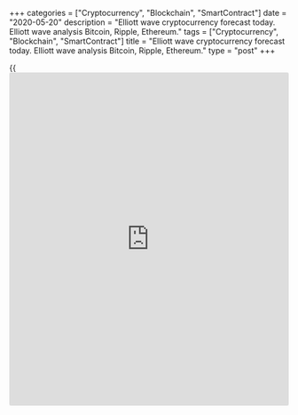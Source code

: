 +++
categories = ["Cryptocurrency", "Blockchain", "SmartContract"]
date = "2020-05-20"
description = "Elliott wave cryptocurrency forecast today. Elliott wave analysis Bitcoin, Ripple, Ethereum."
tags = ["Cryptocurrency", "Blockchain", "SmartContract"]
title = "Elliott wave cryptocurrency forecast today. Elliott wave analysis Bitcoin, Ripple, Ethereum."
type = "post"
+++

{{<iframe id="large-banner" src="https://www.bounty.group/#slide=27.0" width="100%" height="600" scrolling="no" style="border: 0px solid rgb(216, 221, 230); border-radius: 3px;">}}

May 20, 2020

May 20, 2020

Elliott wave [daily](https://www.fintecher.org/2020/03/03/forex-trading-daily-strategy/) forecast for Bitcoin, Ripple and EthereumRoman Onegin

## Elliott wave forecast for BTCUSD, ETHUSD, XRPUSD for today

###  **Elliott wave[BTCUSD][1] analysis**

 **![LiteForex: Elliott wave cryptocurrency forecast today. Elliott wave
analysis Bitcoin, Ripple, Ethereum.][2]**

The market continues forming the upward impulse wave A that is composed
of five sub-waves. The first four parts of this impulse wave have
completed. There is now forming the final bullish wave [5] as ab
impulse. There is likely to be developing the corrective wave (4) as a
horizontal contracting triangle. The triangle should complete soon,
after that, the price could be rising in wave (5) to a level of 10290.

* * *

###  **Elliott wave[XRPUSD][3] analysis**

 **![LiteForex: Elliott wave cryptocurrency forecast today. Elliott wave
analysis Bitcoin, Ripple, Ethereum.][4]**

There has completed the down corrective wave (B) that is composed of the
sub-waves A-B-C. Waves A and C are impulses, correction B is a double
zigzag. The market has started rising and is forming the initial phase
of the bullish impulse. SO far, there have completed several small sub-
waves, 1-2, [1]-[2], and (1)-(2). Over the next few days, the price
could be rising towards level 0.236, which is the previous high created
by wave (A).

* * *

###  **Elliott wave[ETHUSD][5] analysis**

 **![LiteForex: Elliott wave cryptocurrency forecast today. Elliott wave
analysis Bitcoin, Ripple, Ethereum.][6]**

After the corrective wave B completed as a flat [A]-[B]-[C], the price
started rising in the new uptrend. Based on the structure unfolding,
there is developing a bullish impulse. Waves (1) and (2) of this impulse
have completed. There is currently forming the beginning of the third
wave, where sub-waves 1 and 2 look complete. Therefore, the price should
be rising in wave 3 to a level above 226.77, which is the previous high.

* * *

P.S. Did you like my article? Share it in social networks: it will be
the best “thank you" :)

Ask me questions and comment below. I’ll be glad to answer your
questions and give necessary explanations.

 **Useful links:**

  * I recommend trying to trade with a reliable broker [here][7]. The system allows you to trade by yourself or copy successful traders from all across the globe.
  * Use my promo-code BLOG for getting deposit bonus 50% on LiteForex platform. Just enter this code in the appropriate field while [depositing][8] your trading account.
  * Telegram channel with high-quality analytics, Forex reviews, training articles, and other useful things for traders <t.me/liteforex>

![Elliott wave [daily](https://www.fintecher.org/2020/03/03/forex-trading-daily-strategy/) forecast for Bitcoin, Ripple and Ethereum][9]

The content of this article reflects the author’s opinion and does not
necessarily reflect the official position of LiteForex. The material
published on this page is provided for informational purposes only and
should not be considered as the provision of investment advice for the
purposes of Directive 2004/39/EC.

Rate this article:

{{value}}

( {{count}} {{title}} )

   1. my.liteforex.com/trading/chart?symbol=BTCUSD
   2. cdn.liteforex.com/cache/uploads/blog_post/wave-analysis-crypto/20-05-2020/BTCUSDH2.png?w=30&s=4b7249a01e58c8b6efd1b84f56e45281
   3. my.liteforex.com/trading/chart?symbol=XRPUSD
   4. cdn.liteforex.com/cache/uploads/blog_post/wave-analysis-crypto/20-05-2020/XRPUSDH2.png?w=30&s=d094b9a4c046364a8debb1d92df235f3
   5. my.liteforex.com/trading/chart?symbol=ETHUSD
   6. cdn.liteforex.com/cache/uploads/blog_post/wave-analysis-crypto/20-05-2020/ETHUSDH2.png?w=30&s=91c26502ad6f95913f42906a9647abf4
   7. my.liteforex.com/?category=analysts-opinions&slug=elliott-wave-[daily](https://www.fintecher.org/2020/03/03/forex-trading-daily-strategy/)-forecast-for-[bitcoin](https://www.letsplayfx.com/blog/forex-for-bitcoin/)-ripple-and-[Ethereum](https://www.playgroundfx.com/blog/the-creator-of-ethereum/)-2020-05-20&openPopup=%2Fregistration%2Fpopup&utm_source=blog&utm_medium=article&utm_campaign=bonus
   8. my.liteforex.com/deposit/?category=analysts-opinions&slug=elliott-wave-[daily](https://www.fintecher.org/2020/03/03/forex-trading-daily-strategy/)-forecast-for-[bitcoin](https://www.letsplayfx.com/blog/forex-for-bitcoin/)-ripple-and-[Ethereum](https://www.playgroundfx.com/blog/the-creator-of-ethereum/)-2020-05-20&promo_code=BLOG&utm_source=blog&utm_medium=article&utm_campaign=bonus
   9. cdn.liteforex.com/cache/uploads/blog_post/wave-analysis-crypto/20-05-2020/[BTC](https://www.playgroundfx.com/blog/who-is-the-creator-of-bitcoin/)-eth-xrp-20-05-2020-wave-analysis.png?q=75&w=1000&s=a20f9c3088951b08b841d4a4a159cc4a